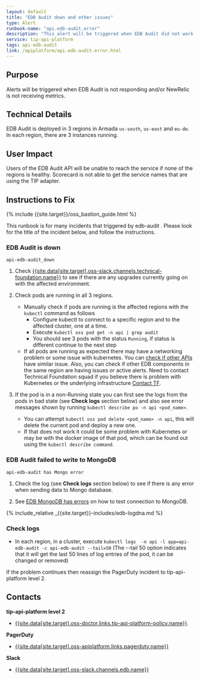 ```yaml
---
layout: default
title: "EDB Audit down and other issues"
type: Alert
runbook-name: "api.edb-audit.error"
description: "This alert will be triggered when EDB Audit did not work properly"
service: tip-api-platform
tags: api-edb-audit
link: /apiplatform/api.edb-audit.error.html
---
```


## Purpose
Alerts will be triggered when EDB Audit is not responding and/or NewRelic is not receiving metrics.

## Technical Details
EDB Audit is deployed in 3 regions in Armada `us-south`, `us-east` and `eu-de`. In each region, there are 3 instances running.

## User Impact
Users of the EDB Audit API will be unable to reach the service if none of the regions is healthy. Scorecard is not able to get the service names that are using the TIP adapter.

## Instructions to Fix

{% include {{site.target}}/oss_bastion_guide.html %}

This runbook is for many incidents that triggered by edb-audit . Please look for the title of the incident below, and follow the instructions.



### EDB Audit is down

   `api-edb-audit_down`

1. Check [{{site.data[site.target].oss-slack.channels.technical-foundation.name}}]({{site.data[site.target].oss-slack.channels.technical-foundation.link}}) to see if there are any upgrades currently going on with the affected environment.  

2. Check pods are running in all 3 regions.
    - Manually check if pods are running is the affected regions with the `kubectl` command as follows
        - Configure kubectl to connect to a specific region and to the affected cluster, one at a time.
        - Execute `kubectl oss pod get -n api | grep audit`
        - You should see 3 pods with the status `Running`, if status is different continue to the next step
    - If all pods are running as expected there may have a networking problem or some issue with kubernetes. You can [check if other APIs]({{site.baseurl}}/docs/runbooks/apiplatform/How_To/APIs_EDB_Healthz_Paths.html) have similar issue. Also, you can check if other EDB components in the same region are having issues or active alerts. Need to contact Technical Foundation squad if you believe there is problem with Kubernetes or the underlying infrastructure [Contact TF]({{site.baseurl}}/docs/runbooks/apiplatform/ibm/Contact_Technical_Foundation.html).

3. If the pod is in a non-Running state you can first see the logs from the pods in bad state (see **Check logs** section below) and also see error messages shown by running `kubectl describe po -n api <pod_name>`.  
    - You can attempt `kubectl oss pod delete <pod_name> -n api`, this will delete the current pod and deploy a new one.  
    - If that does not work it could be some problem with Kubernetes or may be with the docker image of that pod, which can be found out using the `kubectl describe command`.  


### EDB Audit failed to write to MongoDB

   `api-edb-audit has Mongo error`

1. Check the log (see **Check logs** section below) to see if there is any error when sending data to Mongo database.

2. See [EDB MongoDB has errors]({{site.baseurl}}/docs/runbooks/apiplatform/api.edb-mongodb.down.html) on how to test connection to MongoDB.

{% include_relative _{{site.target}}-includes/edb-logdna.md %}

### Check logs

   - In each region, in a cluster, execute
    `kubectl logs  -n api -l app=api-edb-audit -c api-edb-audit --tail=50` (The --tail 50 option indicates that it will get the last 50 lines of log entries of the pod, it can be changed or removed)

If the problem continues then reassign the PagerDuty incident to tip-api-platform level 2.

## Contacts
**tip-api-platform level 2**
* [{{site.data[site.target].oss-doctor.links.tip-api-platform-policy.name}}]({{site.data[site.target].oss-doctor.links.tip-api-platform-policy.link}}).

**PagerDuty**
* [{{site.data[site.target].oss-apiplatform.links.pagerduty.name}}]({{site.data[site.target].oss-apiplatform.links.pagerduty.link}})

**Slack**
* [{{site.data[site.target].oss-slack.channels.edb.name}}]({{site.data[site.target].oss-slack.channels.edb.link}})
